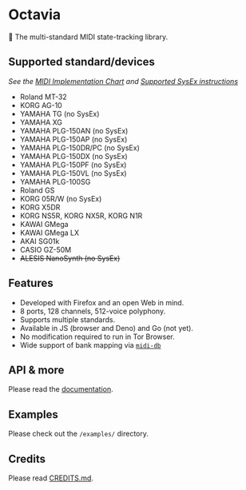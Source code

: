 # Octavia
🎻 The multi-standard MIDI state-tracking library.

## Supported standard/devices
_See the [MIDI Implementation Chart](docs/implementation.md) and [Supported SysEx instructions](docs/sysex.md)_
* Roland MT-32
* KORG AG-10
* YAMAHA TG (no SysEx)
* YAMAHA XG
* YAMAHA PLG-150AN (no SysEx)
* YAMAHA PLG-150AP (no SysEx)
* YAMAHA PLG-150DR/PC (no SysEx)
* YAMAHA PLG-150DX (no SysEx)
* YAMAHA PLG-150PF (no SysEx)
* YAMAHA PLG-150VL (no SysEx)
* YAMAHA PLG-100SG
* Roland GS
* KORG 05R/W (no SysEx)
* KORG X5DR
* KORG NS5R, KORG NX5R, KORG N1R
* KAWAI GMega
* KAWAI GMega LX
* AKAI SG01k
* CASIO GZ-50M
* ~~ALESIS NanoSynth (no SysEx)~~

## Features
* Developed with Firefox and an open Web in mind.
* 8 ports, 128 channels, 512-voice polyphony.
* Supports multiple standards.
* Available in JS (browser and Deno) and Go (not yet).
* No modification required to run in Tor Browser.
* Wide support of bank mapping via [`midi-db`](https://github.com/ltgcgo/midi-db)

## API & more
Please read the [documentation](docs/README.md).

## Examples
Please check out the `/examples/` directory.

## Credits
Please read [CREDITS.md](CREDITS.md).
